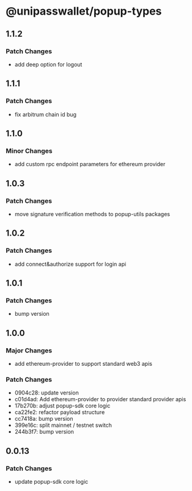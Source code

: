 # @unipasswallet/popup-types

## 1.1.2

### Patch Changes

- add deep option for logout

## 1.1.1

### Patch Changes

- fix arbitrum chain id bug

## 1.1.0

### Minor Changes

- add custom rpc endpoint parameters for ethereum provider

## 1.0.3

### Patch Changes

- move signature verification methods to popup-utils packages

## 1.0.2

### Patch Changes

- add connect&authorize support for login api

## 1.0.1

### Patch Changes

- bump version

## 1.0.0

### Major Changes

- add ethereum-provider to support standard web3 apis

### Patch Changes

- 0904c28: update version
- c01d4ad: Add ethereum-provider to provider standard provider apis
- 17b270b: adjust popup-sdk core logic
- ca22fe2: refactor payload structure
- cc7418a: bump version
- 399e16c: split mainnet / testnet switch
- 244b3f7: bump version

## 0.0.13

### Patch Changes

- update popup-sdk core logic
